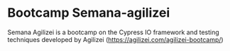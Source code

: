 # Bootcamp Semana-agilizei
Semana Agilizei is a bootcamp on the Cypress IO framework and testing techniques developed by Agilizei (https://agilizei.com/agilizei-bootcamp/)
